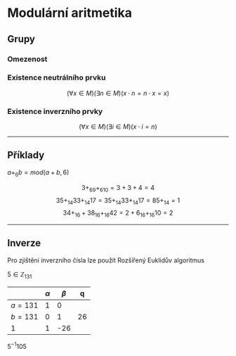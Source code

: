 # Modulární aritmetika

## Grupy

### Omezenost

### Existence neutrálního prvku
$$(\forall x \in M)(\exists n \in M)(x \cdot n=n \cdot x=x)$$

### Existence inverzního prvky
$$(\forall x\in M)(\exists i \in M)(x\cdot i=n)$$

---

## Příklady
$a+_6b=mod(a+b,6)$

$$3+_69+_610=3+3+4=4$$
$$35+_{14}33+_{14}17=35+_{14}33+_{14}17=85+_{14}=1$$
$$34+_{16}+38_{16}+_{16}42=2+6_{16}+_{16}10=2$$

---

## Inverze
Pro zjištění inverzního čísla lze použít Rozšířený Euklidův algoritmus

$5\in\mathbb{Z}_{131}$

|         | $\alpha$ | $\beta$ | q   |
| ------- | -------- | ------- | --- |
| $a=131$ | 1        | 0       |     |
| $b=131$ | 0        | 1       | 26  |
| 1       | 1        | -26     |     |

$5^{-1}105$
